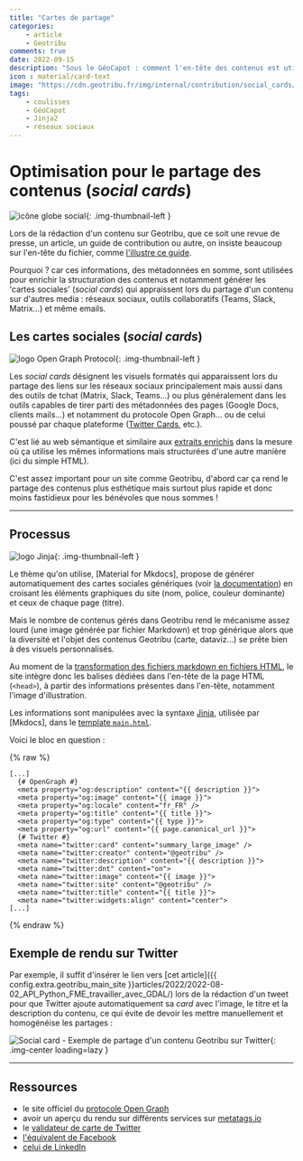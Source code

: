 ```yaml
---
title: "Cartes de partage"
categories:
    - article
    - Geotribu
comments: true
date: 2022-09-15
description: "Sous le GéoCapot : comment l'en-tête des contenus est utilisé pour générer des 'cartes sociales', ces visuels accompagnés d'un résumé qui s'affichent sur les réseaux sociaux."
icon : material/card-text
image: "https://cdn.geotribu.fr/img/internal/contribution/social_cards/social_card_exemple_twitter_article.png"
tags:
    - coulisses
    - GéoCapot
    - Jinja2
    - réseaux sociaux
---
```


# Optimisation pour le partage des contenus (_social cards_)

![icône globe social](https://cdn.geotribu.fr/img/internal/icons-rdp-news/social.png "icône globe social"){: .img-thumbnail-left }

Lors de la rédaction d'un contenu sur Geotribu, que ce soit une revue de presse, un article, un guide de contribution ou autre, on insiste beaucoup sur l'en-tête du fichier, comme [l'illustre ce guide](../guides/metadata_yaml_frontmatter.md).

Pourquoi ? car ces informations, des métadonnées en somme, sont utilisées pour enrichir la structuration des contenus et notamment générer les 'cartes sociales' (_social cards_) qui appraissent lors du partage d'un contenu sur d'autres media : réseaux sociaux, outils collaboratifs (Teams, Slack, Matrix...) et même emails.

## Les cartes sociales (_social cards_)

![logo Open Graph Protocol](https://cdn.geotribu.fr/img/logos-icones/divers/open_graph_protocol.png "logo Open Graph Protocol"){: .img-thumbnail-left }

Les _social cards_ désignent les visuels formatés qui apparaissent lors du partage des liens sur les réseaux sociaux principalement mais aussi dans des outils de tchat (Matrix, Slack, Teams...) ou plus généralement dans les outils capables de tirer parti des métadonnées des pages (Google Docs, clients mails...) et notamment du protocole Open Graph... ou de celui poussé par chaque plateforme ([Twitter Cards](https://developer.twitter.com/en/docs/twitter-for-websites/cards/overview/abouts-cards), etc.).

C'est lié au web sémantique et similaire aux [extraits enrichis](seo_extraits_enrichis.md) dans la mesure où ça utilise les mêmes informations mais structurées d'une autre manière (ici du simple HTML).

C'est assez important pour un site comme Geotribu, d'abord car ça rend le partage des contenus plus esthétique mais surtout plus rapide et donc moins fastidieux pour les bénévoles que nous sommes !

----

## Processus

![logo Jinja](https://cdn.geotribu.fr/img/logos-icones/logiciels_librairies/jinja.png "logo Jinja"){: .img-thumbnail-left }

Le thème qu'on utilise, [Material for Mkdocs], propose de générer automatiquement des cartes sociales génériques (voir [la documentation](https://squidfunk.github.io/mkdocs-material/setup/setting-up-social-cards/)) en croisant les éléments graphiques du site (nom, police, couleur dominante) et ceux de chaque page (titre).

Mais le nombre de contenus gérés dans Geotribu rend le mécanisme assez lourd (une image générée par fichier Markdown) et trop générique alors que la diversité et l'objet des contenus Geotribu (carte, dataviz...) se prête bien à des visuels personnalisés.

Au moment de la [transformation des fichiers markdown en fichiers HTML](markdown_engine.md), le site intègre donc les balises dédiées dans l'en-tête de la page HTML (`<head>`), à partir des informations présentes dans l'en-tête, notamment l'image d'illustration.

Les informations sont manipulées avec la syntaxe [Jinja](https://fr.wikipedia.org/wiki/Jinja_(moteur_de_template)), utilisée par [Mkdocs], dans le [template `main.html`](https://github.com/geotribu/website/blob/master/content/theme/main.html).

Voici le bloc en question :

{% raw %}

```jinja
[...]
  {# OpenGraph #}
  <meta property="og:description" content="{{ description }}">
  <meta property="og:image" content="{{ image }}">
  <meta property="og:locale" content="fr_FR" />
  <meta property="og:title" content="{{ title }}">
  <meta property="og:type" content="{{ type }}">
  <meta property="og:url" content="{{ page.canonical_url }}">
  {# Twitter #}
  <meta name="twitter:card" content="summary_large_image" />
  <meta name="twitter:creator" content="@geotribu" />
  <meta name="twitter:description" content="{{ description }}">
  <meta name="twitter:dnt" content="on">
  <meta name="twitter:image" content="{{ image }}">
  <meta name="twitter:site" content="@geotribu" />
  <meta name="twitter:title" content="{{ title }}">
  <meta name="twitter:widgets:align" content="center">
[...]
```

{% endraw %}

## Exemple de rendu sur Twitter

Par exemple, il suffit d'insérer le lien vers [cet article]({{ config.extra.geotribu_main_site }}articles/2022/2022-08-02_API_Python_FME_travailler_avec_GDAL/) lors de la rédaction d'un tweet pour que Twitter ajoute automatiquement sa _card_ avec l'image, le titre et la description du contenu, ce qui évite de devoir les mettre manuellement et homogénéise les partages :

![Social card - Exemple de partage d'un contenu Geotribu sur Twitter](https://cdn.geotribu.fr/img/internal/contribution/social_cards/social_card_exemple_twitter_article.png "Social card - Exemple de partage d'un contenu Geotribu sur Twitter"){: .img-center loading=lazy }

----

## Ressources

- le site officiel du [protocole Open Graph](https://ogp.me/)
- avoir un aperçu du rendu sur différents services sur [metatags.io](https://metatags.io/)
- le [validateur de carte de Twitter](https://cards-dev.twitter.com/validator/)
- [l'équivalent de Facebook](https://developers.facebook.com/tools/debug/)
- [celui de LinkedIn](https://www.linkedin.com/post-inspector/)
